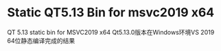 # Static QT5.13 Bin for msvc2019 x64
QT 5.13 static bin for MSVC2019 x64
Qt5.13.0版本在Windows环境VS 2019 64位静态编译完成的结果
